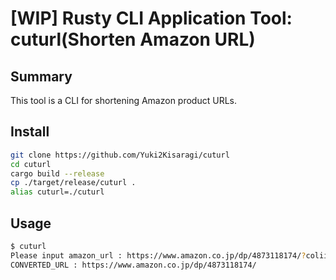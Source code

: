 # [WIP] Rusty CLI Application Tool: cuturl(Shorten Amazon URL)

## Summary

This tool is a CLI for shortening Amazon product URLs.

## Install

```sh
git clone https://github.com/Yuki2Kisaragi/cuturl
cd cuturl
cargo build --release
cp ./target/release/cuturl .
alias cuturl=./cuturl
```

## Usage

```sh
$ cuturl
Please input amazon_url : https://www.amazon.co.jp/dp/4873118174/?coliid=I1IVE2TUH5XLB6&colid=112OTYINW3M1V&psc=1&ref_=lv_ov_lig_dp_it
CONVERTED_URL : https://www.amazon.co.jp/dp/4873118174/
```

